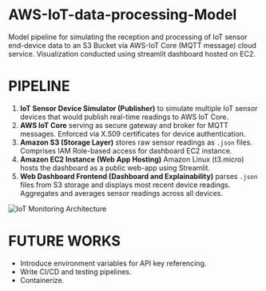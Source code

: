 # AWS-IoT-data-processing-Model
Model pipeline for simulating the reception and processing of IoT sensor end-device data to an S3 Bucket via AWS-IoT Core (MQTT message) cloud service. Visualization conducted using streamlit dashboard hosted on EC2.

# PIPELINE
1. **IoT Sensor Device Simulator (Publisher)** to simulate multiple IoT sensor devices that would publish real-time readings to AWS IoT Core.
2. **AWS IoT Core** serving as secure gateway and broker for MQTT messages. Enforced via X.509 certificates for device authentication.
3. **Amazon S3 (Storage Layer)** stores raw sensor readings as `.json` files. Comprises IAM Role-based access for dashboard EC2 instance.
4. **Amazon EC2 Instance (Web App Hosting)** Amazon Linux (t3.micro) hosts the dashboard as a public web-app using Streamlit.
5. **Web Dashboard Frontend (Dashboard and Explainability)** parses `.json` files from S3 storage and displays most recent device readings. Aggregates and averages sensor readings across all devices.

![IoT Monitoring Architecture](images/iot_architecture.png)

# FUTURE WORKS
- Introduce environment variables for API key referencing.
- Write CI/CD and testing pipelines.
- Containerize.
